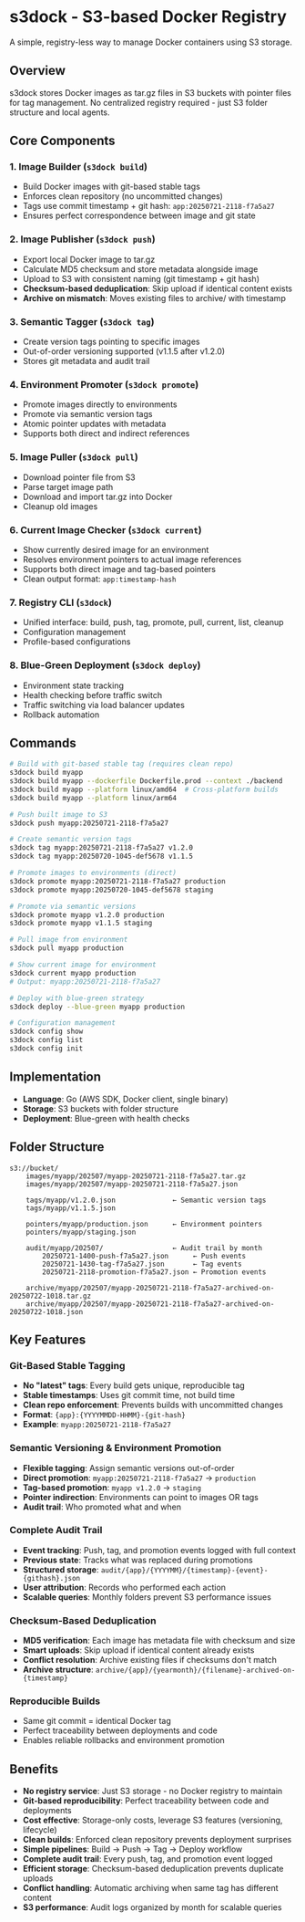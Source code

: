 # s3dock - S3-based Docker Registry

A simple, registry-less way to manage Docker containers using S3 storage.

## Overview

s3dock stores Docker images as tar.gz files in S3 buckets with pointer files for tag management. No centralized registry required - just S3 folder structure and local agents.

## Core Components

### 1. Image Builder (`s3dock build`)
- Build Docker images with git-based stable tags
- Enforces clean repository (no uncommitted changes)
- Tags use commit timestamp + git hash: `app:20250721-2118-f7a5a27`
- Ensures perfect correspondence between image and git state

### 2. Image Publisher (`s3dock push`)
- Export local Docker image to tar.gz
- Calculate MD5 checksum and store metadata alongside image
- Upload to S3 with consistent naming (git timestamp + git hash)
- **Checksum-based deduplication**: Skip upload if identical content exists
- **Archive on mismatch**: Moves existing files to archive/ with timestamp

### 3. Semantic Tagger (`s3dock tag`)
- Create version tags pointing to specific images
- Out-of-order versioning supported (v1.1.5 after v1.2.0)
- Stores git metadata and audit trail

### 4. Environment Promoter (`s3dock promote`)
- Promote images directly to environments
- Promote via semantic version tags
- Atomic pointer updates with metadata
- Supports both direct and indirect references

### 5. Image Puller (`s3dock pull`)
- Download pointer file from S3
- Parse target image path
- Download and import tar.gz into Docker
- Cleanup old images

### 6. Current Image Checker (`s3dock current`)
- Show currently desired image for an environment
- Resolves environment pointers to actual image references
- Supports both direct image and tag-based pointers
- Clean output format: `app:timestamp-hash`

### 7. Registry CLI (`s3dock`)
- Unified interface: build, push, tag, promote, pull, current, list, cleanup
- Configuration management
- Profile-based configurations

### 8. Blue-Green Deployment (`s3dock deploy`)
- Environment state tracking
- Health checking before traffic switch
- Traffic switching via load balancer updates
- Rollback automation

## Commands

```bash
# Build with git-based stable tag (requires clean repo)
s3dock build myapp
s3dock build myapp --dockerfile Dockerfile.prod --context ./backend
s3dock build myapp --platform linux/amd64  # Cross-platform builds
s3dock build myapp --platform linux/arm64

# Push built image to S3
s3dock push myapp:20250721-2118-f7a5a27

# Create semantic version tags
s3dock tag myapp:20250721-2118-f7a5a27 v1.2.0
s3dock tag myapp:20250720-1045-def5678 v1.1.5

# Promote images to environments (direct)
s3dock promote myapp:20250721-2118-f7a5a27 production
s3dock promote myapp:20250720-1045-def5678 staging

# Promote via semantic versions
s3dock promote myapp v1.2.0 production
s3dock promote myapp v1.1.5 staging

# Pull image from environment
s3dock pull myapp production

# Show current image for environment
s3dock current myapp production
# Output: myapp:20250721-2118-f7a5a27

# Deploy with blue-green strategy
s3dock deploy --blue-green myapp production

# Configuration management
s3dock config show
s3dock config list
s3dock config init
```

## Implementation

- **Language**: Go (AWS SDK, Docker client, single binary)
- **Storage**: S3 buckets with folder structure
- **Deployment**: Blue-green with health checks

## Folder Structure

```
s3://bucket/
    images/myapp/202507/myapp-20250721-2118-f7a5a27.tar.gz
    images/myapp/202507/myapp-20250721-2118-f7a5a27.json
    
    tags/myapp/v1.2.0.json              ← Semantic version tags
    tags/myapp/v1.1.5.json
    
    pointers/myapp/production.json      ← Environment pointers
    pointers/myapp/staging.json
    
    audit/myapp/202507/                 ← Audit trail by month
        20250721-1400-push-f7a5a27.json      ← Push events
        20250721-1430-tag-f7a5a27.json       ← Tag events  
        20250721-2118-promotion-f7a5a27.json ← Promotion events
    
    archive/myapp/202507/myapp-20250721-2118-f7a5a27-archived-on-20250722-1018.tar.gz
    archive/myapp/202507/myapp-20250721-2118-f7a5a27-archived-on-20250722-1018.json
```

## Key Features

### Git-Based Stable Tagging
- **No "latest" tags**: Every build gets unique, reproducible tag
- **Stable timestamps**: Uses git commit time, not build time
- **Clean repo enforcement**: Prevents builds with uncommitted changes
- **Format**: `{app}:{YYYYMMDD-HHMM}-{git-hash}`
- **Example**: `myapp:20250721-2118-f7a5a27`

### Semantic Versioning & Environment Promotion
- **Flexible tagging**: Assign semantic versions out-of-order
- **Direct promotion**: `myapp:20250721-2118-f7a5a27` → `production`
- **Tag-based promotion**: `myapp v1.2.0` → `staging`
- **Pointer indirection**: Environments can point to images OR tags
- **Audit trail**: Who promoted what and when

### Complete Audit Trail
- **Event tracking**: Push, tag, and promotion events logged with full context
- **Previous state**: Tracks what was replaced during promotions
- **Structured storage**: `audit/{app}/{YYYYMM}/{timestamp}-{event}-{githash}.json`
- **User attribution**: Records who performed each action
- **Scalable queries**: Monthly folders prevent S3 performance issues

### Checksum-Based Deduplication
- **MD5 verification**: Each image has metadata file with checksum and size
- **Smart uploads**: Skip upload if identical content already exists
- **Conflict resolution**: Archive existing files if checksums don't match
- **Archive structure**: `archive/{app}/{yearmonth}/{filename}-archived-on-{timestamp}`

### Reproducible Builds
- Same git commit = identical Docker tag
- Perfect traceability between deployments and code
- Enables reliable rollbacks and environment promotion

## Benefits

- **No registry service**: Just S3 storage - no Docker registry to maintain
- **Git-based reproducibility**: Perfect traceability between code and deployments  
- **Cost effective**: Storage-only costs, leverage S3 features (versioning, lifecycle)
- **Clean builds**: Enforced clean repository prevents deployment surprises
- **Simple pipelines**: Build → Push → Tag → Deploy workflow
- **Complete audit trail**: Every push, tag, and promotion event logged
- **Efficient storage**: Checksum-based deduplication prevents duplicate uploads
- **Conflict handling**: Automatic archiving when same tag has different content
- **S3 performance**: Audit logs organized by month for scalable queries